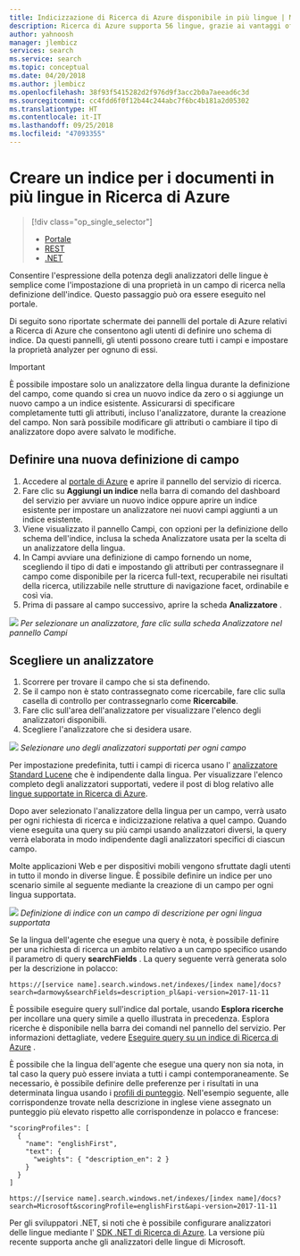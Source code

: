```yaml
---
title: Indicizzazione di Ricerca di Azure disponibile in più lingue | Microsoft Docs
description: Ricerca di Azure supporta 56 lingue, grazie ai vantaggi offerti dagli analizzatori delle lingue della tecnologia Lucene e di elaborazione del linguaggio naturale di Microsoft.
author: yahnoosh
manager: jlembicz
services: search
ms.service: search
ms.topic: conceptual
ms.date: 04/20/2018
ms.author: jlembicz
ms.openlocfilehash: 38f93f5415282d2f976d9f3acc2b0a7aeead6c3d
ms.sourcegitcommit: cc4fdd6f0f12b44c244abc7f6bc4b181a2d05302
ms.translationtype: HT
ms.contentlocale: it-IT
ms.lasthandoff: 09/25/2018
ms.locfileid: "47093355"
---
```

# <a name="create-an-index-for-documents-in-multiple-languages-in-azure-search"></a>Creare un indice per i documenti in più lingue in Ricerca di Azure
> [!div class="op_single_selector"]
>
> * [Portale](search-language-support.md)
> * [REST](https://msdn.microsoft.com/library/azure/dn879793.aspx)
> * [.NET](https://msdn.microsoft.com/library/azure/microsoft.azure.search.models.analyzername.aspx)
>
>

Consentire l'espressione della potenza degli analizzatori delle lingue è semplice come l'impostazione di una proprietà in un campo di ricerca nella definizione dell'indice. Questo passaggio può ora essere eseguito nel portale.

Di seguito sono riportate schermate dei pannelli del portale di Azure relativi a Ricerca di Azure che consentono agli utenti di definire uno schema di indice. Da questi pannelli, gli utenti possono creare tutti i campi e impostare la proprietà analyzer per ognuno di essi.

> [!IMPORTANT]
> È possibile impostare solo un analizzatore della lingua durante la definizione del campo, come quando si crea un nuovo indice da zero o si aggiunge un nuovo campo a un indice esistente. Assicurarsi di specificare completamente tutti gli attributi, incluso l'analizzatore, durante la creazione del campo. Non sarà possibile modificare gli attributi o cambiare il tipo di analizzatore dopo avere salvato le modifiche.
>
>

## <a name="define-a-new-field-definition"></a>Definire una nuova definizione di campo
1. Accedere al [portale di Azure](https://portal.azure.com) e aprire il pannello del servizio di ricerca.
2. Fare clic su **Aggiungi un indice** nella barra di comando del dashboard del servizio per avviare un nuovo indice oppure aprire un indice esistente per impostare un analizzatore nei nuovi campi aggiunti a un indice esistente.
3. Viene visualizzato il pannello Campi, con opzioni per la definizione dello schema dell'indice, inclusa la scheda Analizzatore usata per la scelta di un analizzatore della lingua.
4. In Campi avviare una definizione di campo fornendo un nome, scegliendo il tipo di dati e impostando gli attributi per contrassegnare il campo come disponibile per la ricerca full-text, recuperabile nei risultati della ricerca, utilizzabile nelle strutture di navigazione facet, ordinabile e così via.
5. Prima di passare al campo successivo, aprire la scheda **Analizzatore** .

![][1]
*Per selezionare un analizzatore, fare clic sulla scheda Analizzatore nel pannello Campi*

## <a name="choose-an-analyzer"></a>Scegliere un analizzatore
1. Scorrere per trovare il campo che si sta definendo.
2. Se il campo non è stato contrassegnato come ricercabile, fare clic sulla casella di controllo per contrassegnarlo come **Ricercabile**.
3. Fare clic sull'area dell'analizzatore per visualizzare l'elenco degli analizzatori disponibili.
4. Scegliere l'analizzatore che si desidera usare.

![][2]
*Selezionare uno degli analizzatori supportati per ogni campo*

Per impostazione predefinita, tutti i campi di ricerca usano l' [analizzatore Standard Lucene](http://lucene.apache.org/core/4_10_0/analyzers-common/org/apache/lucene/analysis/standard/StandardAnalyzer.html) che è indipendente dalla lingua. Per visualizzare l'elenco completo degli analizzatori supportati, vedere il post di blog relativo alle [lingue supportate in Ricerca di Azure](https://msdn.microsoft.com/library/azure/dn879793.aspx).

Dopo aver selezionato l'analizzatore della lingua per un campo, verrà usato per ogni richiesta di ricerca e indicizzazione relativa a quel campo. Quando viene eseguita una query su più campi usando analizzatori diversi, la query verrà elaborata in modo indipendente dagli analizzatori specifici di ciascun campo.

Molte applicazioni Web e per dispositivi mobili vengono sfruttate dagli utenti in tutto il mondo in diverse lingue. È possibile definire un indice per uno scenario simile al seguente mediante la creazione di un campo per ogni lingua supportata.

![][3]
*Definizione di indice con un campo di descrizione per ogni lingua supportata*

Se la lingua dell'agente che esegue una query è nota, è possibile definire per una richiesta di ricerca un ambito relativo a un campo specifico usando il parametro di query **searchFields** . La query seguente verrà generata solo per la descrizione in polacco:

`https://[service name].search.windows.net/indexes/[index name]/docs?search=darmowy&searchFields=description_pl&api-version=2017-11-11`

È possibile eseguire query sull'indice dal portale, usando **Esplora ricerche** per incollare una query simile a quello illustrata in precedenza. Esplora ricerche è disponibile nella barra dei comandi nel pannello del servizio. Per informazioni dettagliate, vedere [Eseguire query su un indice di Ricerca di Azure](search-explorer.md) .

È possibile che la lingua dell'agente che esegue una query non sia nota, in tal caso la query può essere inviata a tutti i campi contemporaneamente. Se necessario, è possibile definire delle preferenze per i risultati in una determinata lingua usando i [profili di punteggio](https://msdn.microsoft.com/library/azure/dn798928.aspx). Nell'esempio seguente, alle corrispondenze trovate nella descrizione in inglese viene assegnato un punteggio più elevato rispetto alle corrispondenze in polacco e francese:

    "scoringProfiles": [
      {
        "name": "englishFirst",
        "text": {
          "weights": { "description_en": 2 }
        }
      }
    ]

`https://[service name].search.windows.net/indexes/[index name]/docs?search=Microsoft&scoringProfile=englishFirst&api-version=2017-11-11`

Per gli sviluppatori .NET, si noti che è possibile configurare analizzatori delle lingue mediante l' [SDK .NET di Ricerca di Azure](http://www.nuget.org/packages/Microsoft.Azure.Search). La versione più recente supporta anche gli analizzatori delle lingue di Microsoft.

<!-- Image References -->
[1]: ./media/search-language-support/AnalyzerTab.png
[2]: ./media/search-language-support/SelectAnalyzer.png
[3]: ./media/search-language-support/IndexDefinition.png
